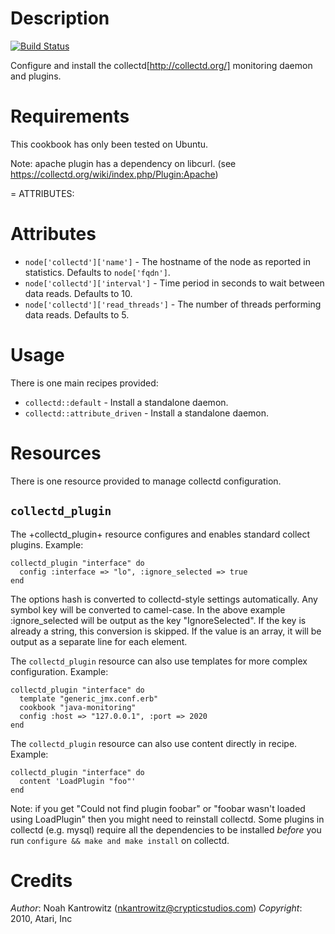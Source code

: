 Description
===========

[![Build Status](https://secure.travis-ci.org/realityforge/chef-collectd.png?branch=master)](http://travis-ci.org/realityforge/chef-collectd)

Configure and install the collectd[http://collectd.org/] monitoring daemon and plugins.

Requirements
============

This cookbook has only been tested on Ubuntu.

Note: apache plugin has a dependency on libcurl.
(see https://collectd.org/wiki/index.php/Plugin:Apache)

= ATTRIBUTES:

Attributes
==========

* `node['collectd']['name']` - The hostname of the node as reported in statistics. Defaults to `node['fqdn']`.
* `node['collectd']['interval']` - Time period in seconds to wait between data reads. Defaults to 10.
* `node['collectd']['read_threads']` - The number of threads performing data reads. Defaults to 5.

Usage
=====

There is one main recipes provided:

* `collectd::default` - Install a standalone daemon.
* `collectd::attribute_driven` - Install a standalone daemon.

Resources
=========

There is one resource provided to manage collectd configuration.

`collectd_plugin`
-----------------

The +collectd_plugin+ resource configures and enables standard collect plugins. Example:

    collectd_plugin "interface" do
      config :interface => "lo", :ignore_selected => true
    end

The options hash is converted to collectd-style settings automatically. Any symbol key will be converted to camel-case. In the above example :ignore_selected will be output as the key "IgnoreSelected". If the key is already a string, this conversion is skipped. If the value is an array, it will be output as a separate line for each element.

The `collectd_plugin` resource can also use templates for more complex configuration. Example:

    collectd_plugin "interface" do
      template "generic_jmx.conf.erb"
      cookbook "java-monitoring"
      config :host => "127.0.0.1", :port => 2020
    end

The `collectd_plugin` resource can also use content directly in recipe. Example:

    collectd_plugin "interface" do
      content 'LoadPlugin "foo"'
    end

Note: if you get "Could not find plugin foobar" or "foobar wasn't loaded using LoadPlugin" then you might need to reinstall collectd.
Some plugins in collectd (e.g. mysql) require all the dependencies to be installed *before* you run `configure && make and make install`
on collectd.

Credits
=======

*Author*: Noah Kantrowitz (<nkantrowitz@crypticstudios.com>)
*Copyright*: 2010, Atari, Inc
